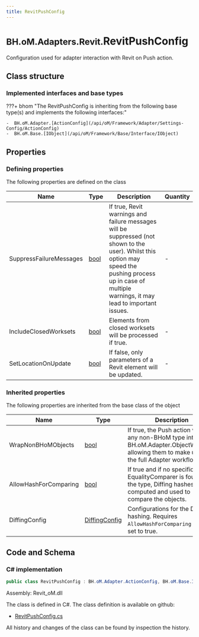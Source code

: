 ```yaml
---
title: RevitPushConfig
---
```


# <small>BH.oM.Adapters.Revit.</small>**RevitPushConfig**

Configuration used for adapter interaction with Revit on Push action.

## Class structure

### Implemented interfaces and base types

???+ bhom "The RevitPushConfig is inheriting from the following base type(s) and implements the following interfaces:"

    -  BH.oM.Adapter.[ActionConfig](/api/oM/Framework/Adapter/Settings-Config/ActionConfig)
    -  BH.oM.Base.[IObject](/api/oM/Framework/Base/Interface/IObject)


## Properties



### Defining properties

The following properties are defined on the class

| Name             | Type             | Description      | Quantity         |
|------------------|------------------|------------------|------------------|
| SuppressFailureMessages | [bool](https://learn.microsoft.com/en-us/dotnet/api/System.Boolean?view=netstandard-2.0) | If true, Revit warnings and failure messages will be suppressed (not shown to the user). Whilst this option may speed the pushing process up in case of multiple warnings, it may lead to important issues. | - |
| IncludeClosedWorksets | [bool](https://learn.microsoft.com/en-us/dotnet/api/System.Boolean?view=netstandard-2.0) | Elements from closed worksets will be processed if true. | - |
| SetLocationOnUpdate | [bool](https://learn.microsoft.com/en-us/dotnet/api/System.Boolean?view=netstandard-2.0) | If false, only parameters of a Revit element will be updated. | - |


### Inherited properties
The following properties are inherited from the base class of the object

| Name             | Type             | Description      | Quantity         |
|------------------|------------------|------------------|------------------|
| WrapNonBHoMObjects | [bool](https://learn.microsoft.com/en-us/dotnet/api/System.Boolean?view=netstandard-2.0) | If true, the Push action wraps any non-BHoM type into a BH.oM.Adapter.ObjectWrapper, allowing them to make use of the full Adapter workflow. | - |
| AllowHashForComparing | [bool](https://learn.microsoft.com/en-us/dotnet/api/System.Boolean?view=netstandard-2.0) | If true and if no specific EqualityComparer is found for the type, Diffing hashes are computed and used to compare the objects. | - |
| DiffingConfig | [DiffingConfig](/api/oM/Framework/Diffing/DiffingConfig) | Configurations for the Diffing hashing. Requires `AllowHashForComparing` to be set to true. | - |


## Code and Schema

### C# implementation

``` C# title="C#"
public class RevitPushConfig : BH.oM.Adapter.ActionConfig, BH.oM.Base.IObject
```

Assembly: Revit_oM.dll

The class is defined in C#. The class definition is available on github:

- [RevitPushConfig.cs](https://github.com/BHoM/Revit_Toolkit/blob/develop/Revit_oM/Config\RevitPushConfig.cs)

All history and changes of the class can be found by inspection the history.
